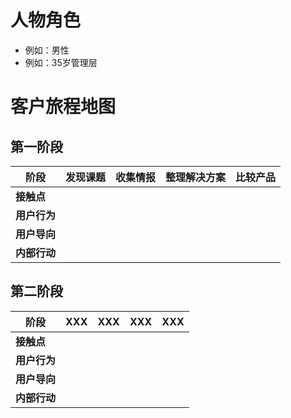 # 人物角色
- 例如：男性
- 例如：35岁管理层


# 客户旅程地图
## 第一阶段
| 阶段         | 发现课题 | 收集情报 | 整理解决方案 | 比较产品 |
| ------------ | -------- | -------- | ------------ | -------- |
| **接触点**   |          |          |              |          |
| **用户行为** |          |          |              |          |
| **用户导向** |          |          |              |          |
| **内部行动** |          |          |              |          |

## 第二阶段
| 阶段         | XXX | XXX | XXX | XXX |
| ------------ | --- | --- | --- | --- |
| **接触点**   |     |     |     |     |
| **用户行为** |     |     |     |     |
| **用户导向** |     |     |     |     |
| **内部行动** |     |     |     |     |
